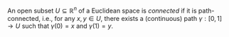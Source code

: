 An open subset $U \subseteq \mathbb{R}^n$ of a Euclidean space is *connected* if it is path-connected, i.e., for any $x, y \in U$, there exists a (continuous) path $\gamma: [0, 1] \to U$ such that $\gamma(0) = x$ and $\gamma(1) = y$.
